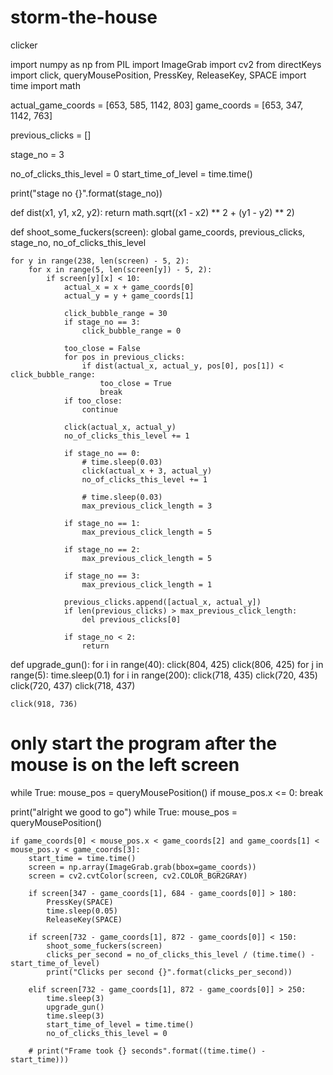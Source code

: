 # storm-the-house
clicker

import numpy as np
from PIL import ImageGrab
import cv2
from directKeys import click, queryMousePosition, PressKey, ReleaseKey, SPACE
import time
import math

actual_game_coords = [653, 585, 1142, 803]
game_coords = [653, 347, 1142, 763]

previous_clicks = []

stage_no = 3

no_of_clicks_this_level = 0
start_time_of_level = time.time()

print("stage no {}".format(stage_no))


def dist(x1, y1, x2, y2):
    return math.sqrt((x1 - x2) ** 2 + (y1 - y2) ** 2)


def shoot_some_fuckers(screen):
    global game_coords, previous_clicks, stage_no, no_of_clicks_this_level

    for y in range(238, len(screen) - 5, 2):
        for x in range(5, len(screen[y]) - 5, 2):
            if screen[y][x] < 10:
                actual_x = x + game_coords[0]
                actual_y = y + game_coords[1]

                click_bubble_range = 30
                if stage_no == 3:
                    click_bubble_range = 0

                too_close = False
                for pos in previous_clicks:
                    if dist(actual_x, actual_y, pos[0], pos[1]) < click_bubble_range:
                        too_close = True
                        break
                if too_close:
                    continue

                click(actual_x, actual_y)
                no_of_clicks_this_level += 1

                if stage_no == 0:
                    # time.sleep(0.03)
                    click(actual_x + 3, actual_y)
                    no_of_clicks_this_level += 1

                    # time.sleep(0.03)
                    max_previous_click_length = 3

                if stage_no == 1:
                    max_previous_click_length = 5

                if stage_no == 2:
                    max_previous_click_length = 5

                if stage_no == 3:
                    max_previous_click_length = 1

                previous_clicks.append([actual_x, actual_y])
                if len(previous_clicks) > max_previous_click_length:
                    del previous_clicks[0]

                if stage_no < 2:
                    return


def upgrade_gun():
    for i in range(40):
        click(804, 425)
        click(806, 425)
    for j in range(5):
        time.sleep(0.1)
        for i in range(200):
            click(718, 435)
            click(720, 435)
            click(720, 437)
            click(718, 437)

    click(918, 736)


# only start the program after the mouse is on the left screen
while True:
    mouse_pos = queryMousePosition()
    if mouse_pos.x <= 0:
        break

print("alright we good to go")
while True:
    mouse_pos = queryMousePosition()

    if game_coords[0] < mouse_pos.x < game_coords[2] and game_coords[1] < mouse_pos.y < game_coords[3]:
        start_time = time.time()
        screen = np.array(ImageGrab.grab(bbox=game_coords))
        screen = cv2.cvtColor(screen, cv2.COLOR_BGR2GRAY)

        if screen[347 - game_coords[1], 684 - game_coords[0]] > 180:
            PressKey(SPACE)
            time.sleep(0.05)
            ReleaseKey(SPACE)

        if screen[732 - game_coords[1], 872 - game_coords[0]] < 150:
            shoot_some_fuckers(screen)
            clicks_per_second = no_of_clicks_this_level / (time.time() - start_time_of_level)
            print("Clicks per second {}".format(clicks_per_second))

        elif screen[732 - game_coords[1], 872 - game_coords[0]] > 250:
            time.sleep(3)
            upgrade_gun()
            time.sleep(3)
            start_time_of_level = time.time()
            no_of_clicks_this_level = 0

        # print("Frame took {} seconds".format((time.time() - start_time)))
